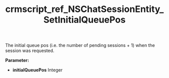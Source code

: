 ﻿---
title: crmscript_ref_NSChatSessionEntity_SetInitialQueuePos
description: NSChatSessionEntity.SetInitialQueuePos(Integer initialQueuePos)
intellisense: NSChatSessionEntity.SetInitialQueuePos
keywords: NSChatSessionEntity, GetInitialQueuePos
so.topic: reference
---

The initial queue pos (i.e. the number of pending sessions + 1) when the session was requested.

**Parameter:** 
 - **initialQueuePos** Integer

